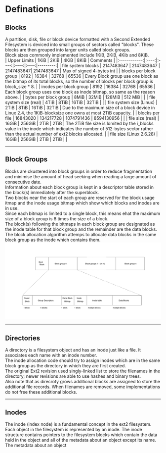 # Definations
## Blocks
A partition, disk, file or block device formatted with a Second Extended Filesystem is deviced into small groups of sectors called "blocks". These blocks are then grouped into larger units called block groups.   
Block sizes commonly implemented include 1KiB, 2KiB, 4Kib and 8KiB.   
| Upper Limits | 1KiB | 2KiB | 4KiB | 8KiB | Comments |
|:------------:|:----:|:----:|:----:|:----:|---------:|
| file system blocks | 2147483647 | 2147483647 | 2147483647| 2147483647 | Max of signed 4-bytes int |
| blocks per block group | 8192 | 16384 | 32768 | 65536 | Every Block group use one block as the bitmap of its total blocks, so the number of blocks per block group is block_size * 8. |
| inodes per block group | 8192 | 16384 | 32768 | 65536 | Each block group uses one block as inode bitmap, so same as the reason above. |
| bytes per block group | 8MiB | 32MiB | 128MiB | 512 MiB |          |
| file system size (real) | 4TiB | 8TiB | 16TiB | 32TiB |     |
| file system size (Linux) | 2TiB | 8TiB | 16TiB | 32TiB | Due to the maximum size of a block device in Linux 2.4, the 1KiB-blocksize one owns at most 2TiB capacity. |
| blocks per file | 16843020 | 134217728 | 1074791436 | 8594130956 |      |
| file size (real) | 16GiB | 256GiB | 2TiB | 2TiB | The 2TiB file size is lomited by the i_blocks value in the inode which indicates the number of 512-bytes sector rather than the actual number of ext2 blocks allocated. |
| file size (Linux 2.6.28) | 16GiB | 256GiB | 2TiB | 2TiB |     |     
     
------
## Block Groups
Blocks are ckustered into block groups in order to reduce fragmentation and minimise the amount of head seeking when reading a large amount of consecutive date.    
Information about each block group is kept in a descriptor table stored in the block(s) immediately after the superblock.    
Two blocks near the start of each group are reserved for the block usage itmap and the inode usage bitmap which show which blocks and inodes are in use.    
Since each bitmap is limited to a single block, this means ehat the maximum size of a block group is 8 times the size of a block.     
The block(s) following the bitmaps in each block group are designated as the inode table for that block group and the remainder are the data blocks.    
The block allocation algorithm attemps to allocate data blocks in the same block group as the inode which contains them.     
![Ext2 phisical layout](pics/pic1.png)     
      
-------
## Directories
A directory is a filesystem object and has an inode just like a file. It associates each name with an inode number.    
The inode allocation code should try to assign inodes which are in the same block group as the directory in which they are first created.    
The original Ext2 revision used singly-linked list to store the filenames in the directory; newer revisions are able to use hashes and binary trees.   
Also note that as direcroty grows additional blocks are assigned to store the additional file records. When filenames are removed, some implementations do not free these additional blocks.   
   
------
## Inodes
The inode (index node) is a fundamental concept in the ext2 filesystem. Each object in the filesystem is represented by an inode.    The inode structure contains pointers to the filesystem blocks which contain the data held in the object and all of the metadata about an object except its name. The metadata about an object 